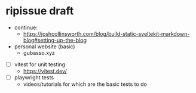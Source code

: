 # ripissue draft

- continue:
  - https://joshcollinsworth.com/blog/build-static-sveltekit-markdown-blog#setting-up-the-blog
- personal website (basic)
  - gubasso.xyz
- [ ] vitest for unit testing
  - https://vitest.dev/
- [ ] playwright tests
  - videos/tutorials for which are the basic tests to do
